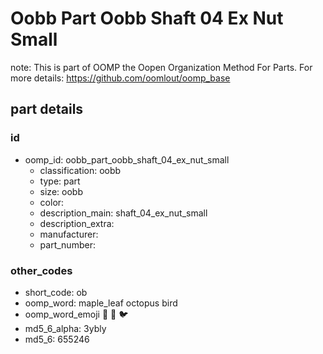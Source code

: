 # Oobb Part Oobb Shaft 04 Ex Nut Small  

note: This is part of OOMP the Oopen Organization Method For Parts. For more details: https://github.com/oomlout/oomp_base

##  part details





### id
* oomp_id: oobb_part_oobb_shaft_04_ex_nut_small
  * classification: oobb
  * type: part
  * size: oobb
  * color: 
  * description_main: shaft_04_ex_nut_small
  * description_extra: 
  * manufacturer: 
  * part_number: 

### other_codes
* short_code: ob
* oomp_word: maple_leaf octopus bird
* oomp_word_emoji :maple_leaf: :octopus: :bird:
* md5_6_alpha: 3ybly
* md5_6: 655246